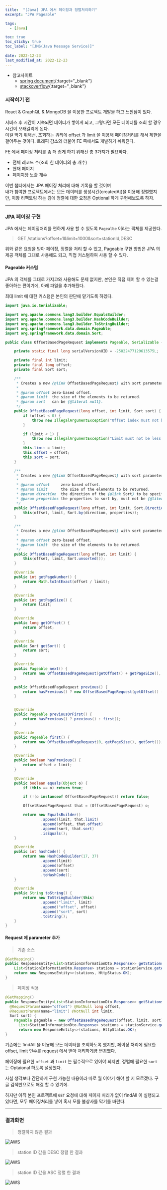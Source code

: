 ```yaml
---
title:  "[Java] JPA 에서 페이징과 정렬처리하기"
excerpt: "JPA Pageable"

tags:
  - [Java]

toc: true
toc_sticky: true
toc_label: "[JMS(Java Message Service)]"
 
date: 2022-12-23
last_modified_at: 2022-12-23
---
```


- 참고사이트
  - [spring document](https://docs.spring.io/spring-data/jpa/docs/current/reference/html/#repositories){:target="_blank"}
  - [stackoverflow](https://stackoverflow.com/questions/25008472/pagination-in-spring-data-jpa-limit-and-offset){:target="_blank"}


### 시작히기 전

React & GraphQL & MongoDB 을 이용한 프로젝트 개발을 하고 느낀점이 있다.<br>

서비스 후 시간이 지속되면 데이터가 쌓이게 되고, 그렇다면 모든 데이터를 조회 할 경우 시간이 오래걸리게 된다. <br>
이걸 막기 위해선, 조회하는 쿼리에 offset 과 limit 을 이용해 페이징처리를 해서 제한을 걸어두는 것이다. 트래픽 감소와 더불어 FE 쪽에서도 개발하기 쉬워진다. <br>


FE 에서 페이징 처리를 좀 더 쉽게 하기 위해선 총 3가지가 필요하다. <br>

- 전체 레코드 수(조회 한 데이터의 총 개수)
- 현재 페이지
- 페이지당 노출 개수

이번 챕터에서는 JPA 페이징 처리에 대해 기록을 할 것이며 <br>
내가 참여한 프로젝트에서는 모든 데이터를 생성시간(createdAt)을 이용해 정렬했지만, 이왕 리팩토링 하는 김에 정렬에 대한 요청은 Optional 하게 구현해보도록 하자.


<hr/>


### JPA 페이징 구현

JPA 에서는 페이징처리를 편하게 사용 할 수 있도록 `Pagealbe` 이라는 객체를 제공한다. <br>

> GET /stations?offset=1&limit=1000&sort=stationId,DESC


위와 같은 요청을 받아 페이징, 정렬을 처리 할 수 있고, Pageable 구현 방법은 JPA 의 제공 객체를 그대로 사용해도 되고, 직접 커스텀하여 사용 할 수 있다.


#### Pageable 커스텀

JPA 의 객체를 그대로 가지고와 사용해도 문제 없지만, 본인은 직접 제어 할 수 있는걸 좋아하는 편이기에, 아래 파일을 추가해줬다.

최대 limit 에 대한 커스텀은 본인의 판단에 맡기도록 하겠다.


```java
import java.io.Serializable;

import org.apache.commons.lang3.builder.EqualsBuilder;
import org.apache.commons.lang3.builder.HashCodeBuilder;
import org.apache.commons.lang3.builder.ToStringBuilder;
import org.springframework.data.domain.Pageable;
import org.springframework.data.domain.Sort;

public class OffsetBasedPageRequest implements Pageable, Serializable {

    private static final long serialVersionUID = -25822477129613575L;

    private final int limit;
    private final long offset;
    private final Sort sort;

    /**
     * Creates a new {@link OffsetBasedPageRequest} with sort parameters applied.
     *
     * @param offset zero-based offset.
     * @param limit  the size of the elements to be returned.
     * @param sort   can be {@literal null}.
     */
    public OffsetBasedPageRequest(long offset, int limit, Sort sort) {
        if (offset < 0) {
            throw new IllegalArgumentException("Offset index must not be less than zero!");
        }

        if (limit < 1) {
            throw new IllegalArgumentException("Limit must not be less than one!");
        }
        this.limit = limit;
        this.offset = offset;
        this.sort = sort;
    }

    /**
     * Creates a new {@link OffsetBasedPageRequest} with sort parameters applied.
     *
     * @param offset     zero-based offset.
     * @param limit      the size of the elements to be returned.
     * @param direction  the direction of the {@link Sort} to be specified, can be {@literal null}.
     * @param properties the properties to sort by, must not be {@literal null} or empty.
     */
    public OffsetBasedPageRequest(long offset, int limit, Sort.Direction direction, String... properties) {
        this(offset, limit, Sort.by(direction, properties));
    }

    /**
     * Creates a new {@link OffsetBasedPageRequest} with sort parameters applied.
     *
     * @param offset zero-based offset.
     * @param limit  the size of the elements to be returned.
     */
    public OffsetBasedPageRequest(long offset, int limit) {
        this(offset, limit, Sort.unsorted());
    }

    @Override
    public int getPageNumber() {
        return Math.toIntExact(offset / limit);
    }

    @Override
    public int getPageSize() {
        return limit;
    }

    @Override
    public long getOffset() {
        return offset;
    }

    @Override
    public Sort getSort() {
        return sort;
    }

    @Override
    public Pageable next() {
        return new OffsetBasedPageRequest(getOffset() + getPageSize(), getPageSize(), getSort());
    }

    public OffsetBasedPageRequest previous() {
        return hasPrevious() ? new OffsetBasedPageRequest(getOffset() - getPageSize(), getPageSize(), getSort()) : this;
    }


    @Override
    public Pageable previousOrFirst() {
        return hasPrevious() ? previous() : first();
    }

    @Override
    public Pageable first() {
        return new OffsetBasedPageRequest(0, getPageSize(), getSort());
    }

    @Override
    public boolean hasPrevious() {
        return offset > limit;
    }

    @Override
    public boolean equals(Object o) {
        if (this == o) return true;

        if (!(o instanceof OffsetBasedPageRequest)) return false;

        OffsetBasedPageRequest that = (OffsetBasedPageRequest) o;

        return new EqualsBuilder()
                .append(limit, that.limit)
                .append(offset, that.offset)
                .append(sort, that.sort)
                .isEquals();
    }

    @Override
    public int hashCode() {
        return new HashCodeBuilder(17, 37)
                .append(limit)
                .append(offset)
                .append(sort)
                .toHashCode();
    }

    @Override
    public String toString() {
        return new ToStringBuilder(this)
                .append("limit", limit)
                .append("offset", offset)
                .append("sort", sort)
                .toString();
    }
}
```


#### Request 에 parameter 추가


> 기존 소스

```java
@GetMapping()
public ResponseEntity<List<StationInformationDto.Response>> getStations() {
    List<StationInformationDto.Response> stations = stationService.getAllStations();
    return new ResponseEntity<>(stations, HttpStatus.OK);
}

```


> 페이징 적용

```java
@GetMapping()
public ResponseEntity<List<StationInformationDto.Response>> getStations(
  @RequestParam(name="offset") @NotNull long offset,
  @RequestParam(name="limit") @NotNull int limit,
  Sort sort) {
    Pageable pageable = new OffsetBasedPageRequest(offset, limit, sort);
      List<StationInformationDto.Response> stations = stationService.getAllStations(pageable);
      return new ResponseEntity<>(stations, HttpStatus.OK);
}

```


기존에는 findAll 을 이용해 모든 데이터를 조회하도록 했지만, 페이징 처리에 필요한 offset, limit 인수를 request 에서 받아 처리하게끔 변경했다. <br>

페이징에 필요한 `offset` 과 `limit` 는 필수적으로 있어야 되지만, 정렬에 필요한 `sort` 는 Optaional 하도록 설정했다. <br>

사실 생각보다 간단하게 구현 가능한 내용이라 따로 뭘 이야기 해야 할 지 모르겠다. 구글 검색만으로도 해결 할 수 있기에. <br>

하지만 아직 본인 프로젝트에 `GET` 요청에 대해 페이지 처리가 없이 findAll 이 실행되고 있다면, 모두 페이징처리를 넣어 혹시 모를 불상사를 막기를 바란다.


<hr/>

### 결과화면

> 정렬하지 않은 결과

![AWS](/assets/image/springboot/Springboot_jpa_03.PNG)

> station ID 값을 DESC 정렬 한 결과

![AWS](/assets/image/springboot/Springboot_jpa_01.PNG)

> station ID 값을 ASC 정렬 한 결과

![AWS](/assets/image/springboot/Springboot_jpa_02.PNG)